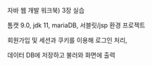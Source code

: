 자바 웹 개발 워크북) 3장 실습

톰캣 9.0, jdk 11, mariaDB, 서블릿/jsp 환경 프로젝트

회원가입 및 세션과 쿠키를 이용해 로그인 처리,

데이터 DB에 저장하고 불러와 화면에 출력

